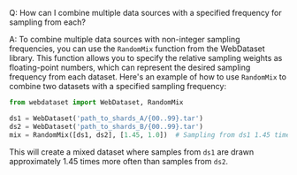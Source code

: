 Q: How can I combine multiple data sources with a specified frequency for sampling from each?

A: To combine multiple data sources with non-integer sampling frequencies, you can use the `RandomMix` function from the WebDataset library. This function allows you to specify the relative sampling weights as floating-point numbers, which can represent the desired sampling frequency from each dataset. Here's an example of how to use `RandomMix` to combine two datasets with a specified sampling frequency:

```python
from webdataset import WebDataset, RandomMix

ds1 = WebDataset('path_to_shards_A/{00..99}.tar')
ds2 = WebDataset('path_to_shards_B/{00..99}.tar')
mix = RandomMix([ds1, ds2], [1.45, 1.0])  # Sampling from ds1 1.45 times more frequently than ds2
```

This will create a mixed dataset where samples from `ds1` are drawn approximately 1.45 times more often than samples from `ds2`.
